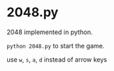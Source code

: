# 2048.py
2048 implemented in python.

`python 2048.py` to start the game.

use `w`, `s`, `a`, `d` instead of arrow keys
